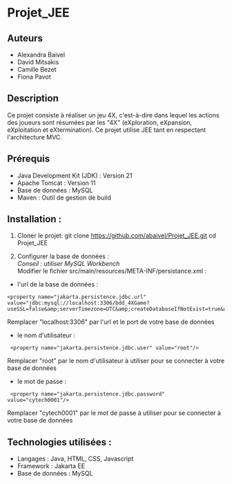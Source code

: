 # Projet_JEE

## Auteurs
 - Alexandra Baivel
 - David Mitsakis
 - Camille Bezet
 - Fiona Pavot

## Description

Ce projet consiste à réaliser un jeu 4X, c'est-à-dire dans lequel les actions des joueurs sont résumées par les "4X" (eXploration, eXpansion, eXploitation et eXtermination). Ce projet utilise JEE tant en respectant l'architecture MVC.

## Prérequis
 - Java Development Kit (JDK) : Version 21
 - Apache Tomcat : Version 11
 - Base de données : MySQL
 - Maven : Outil de gestion de build

## Installation :
1. Cloner le projet:
git clone https://github.com/abaivel/Projet_JEE.git
cd Projet_JEE

2. Configurer la base de données :  
*Conseil : utiliser MySQL Workbench*  
Modifier le fichier src/main/resources/META-INF/persistance.xml :
 - l'url de la base de données :
```
<property name="jakarta.persistence.jdbc.url" value="jdbc:mysql://localhost:3306/bdd_4XGame?useSSL=false&amp;serverTimezone=UTC&amp;createDatabaseIfNotExist=true&amp;allowPublicKeyRetrieval=true"/>
```
Remplacer "localhost:3306" par l'url et le port de votre base de données

 - le nom d'utilisateur :
```
 <property name="jakarta.persistence.jdbc.user" value="root"/>
```
Remplacer "root" par le nom d'utilisateur à utiliser pour se connecter à votre base de données

 - le mot de passe :
```
 <property name="jakarta.persistence.jdbc.password" value="cytech0001"/>
```
Remplacer "cytech0001" par le mot de passe à utiliser pour se connecter à votre base de données

## Technologies utilisées :
 - Langages : Java, HTML, CSS, Javascript
 - Framework : Jakarta EE
 - Base de données : MySQL
